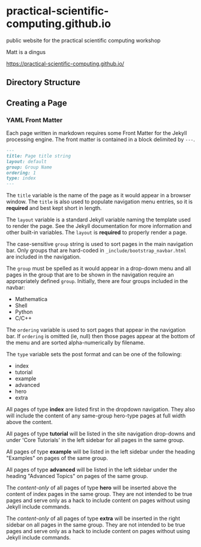 # practical-scientific-computing.github.io
public website for the practical scientific computing workshop

Matt is a dingus

https://practical-scientific-computing.github.io/

## Directory Structure

## Creating a Page

### YAML Front Matter

Each page written in markdown requires some Front Matter for the Jekyll
processing engine. The front matter is contained in a block delimited by
`---`.

```Markdown
---
title: Page title string
layout: default
group: Group Name
ordering: 1
type: index
---
```
The `title` variable is the name of the page as it would appear in a browser
window. The `title` is also used to populate navigation menu entries, so it is
**required** and best kept short in length.

The `layout` variable is a standard Jekyll variable naming the template used
to render the page. See the Jekyll documentation for more information and other
built-in variables. The `layout` is **required** to properly render a page.

The case-sensitive `group` string is used to sort pages in the main navigation bar.
Only groups that are hard-coded in `_include/bootstrap_navbar.html` are included 
in the navigation.

The `group` must be spelled as it would appear in a drop-down menu and all pages
in the group that are to be shown in the navigation require an appropriately
defined `group`. Initially, there are four groups included in the navbar:

 * Mathematica
 * Shell
 * Python
 * C/C++

The `ordering` variable is used to sort pages that appear in the navigation bar.
If `ordering` is omitted (ie, null) then those pages appear at the bottom of the
menu and are sorted alpha-numerically by filename.

The `type` variable sets the post format and can be one of the following:
 * index
 * tutorial
 * example
 * advanced
 * hero
 * extra
    
All pages of type **index** are listed first in the dropdown navigation. They
also will include the content of any same-group hero-type pages at full width
above the content.

All pages of type **tutorial** will be listed in the site navigation drop-downs
and under 'Core Tutorials' in the left sidebar for all pages in the same group.

All pages of type **example** will be listed in the left sidebar under the
heading "Examples" on pages of the same group.

All pages of type **advanced** will be listed in the left sidebar under the
heading "Advanced Topics" on pages of the same group.

The *content-only* of all pages of type **hero** will be inserted above the content
of index pages in the same group. They are not intended to be true pages and
serve only as a hack to include content on pages without using Jekyll include
commands.

The *content-only* of all pages of type **extra** will be inserted in the right
sidebar on all pages in the same group. They are not intended to be true pages
and serve only as a hack to include content on pages without using Jekyll
include commands.
